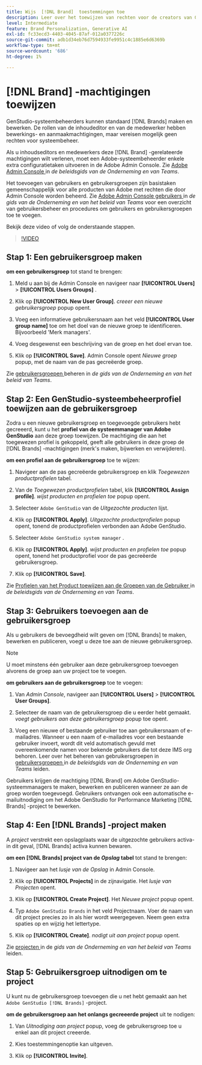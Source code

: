 ```yaml
---
title: Wijs  [!DNL Brand]  toestemmingen toe
description: Leer over het toewijzen van rechten voor de creators van GenStudio for Performance Marketing  [!DNL Brand]  en redacteurs.
level: Intermediate
feature: Brand Personalization, Generative AI
exl-id: fc33ecd3-4403-4045-87af-012a0377226c
source-git-commit: adb1d34eb76d7594933fe9951c4c1885e6d6369b
workflow-type: tm+mt
source-wordcount: '686'
ht-degree: 1%

---
```


# [!DNL Brand] -machtigingen toewijzen

GenStudio-systeembeheerders kunnen standaard [!DNL Brands] maken en bewerken. De rollen van de inhoudeditor en van de medewerker hebben bewerkings- en aanmaakmachtigingen, maar vereisen mogelijk geen rechten voor systeembeheer.

Als u inhoudseditors en medewerkers deze [!DNL Brand] -gerelateerde machtigingen wilt verlenen, moet een Adobe-systeembeheerder enkele extra configuratietaken uitvoeren in de Adobe Admin Console. Zie [ Adobe Admin Console ](https://helpx.adobe.com/nl/enterprise/using/admin-console.html#Overview) in _de beleidsgids van de Onderneming en van Teams_.

Het toevoegen van gebruikers en gebruikersgroepen zijn basistaken gemeenschappelijk voor alle producten van Adobe met rechten die door Admin Console worden beheerd. Zie [ Adobe Admin Console gebruikers ](https://helpx.adobe.com/nl/enterprise/using/users.html) in _de gids van de Onderneming en van het beleid van Teams_ voor een overzicht van gebruikersbeheer en procedures om gebruikers en gebruikersgroepen toe te voegen.

Bekijk deze video of volg de onderstaande stappen.

>[!VIDEO](https://video.tv.adobe.com/v/3474996?learn=on&enablevpops)

## Stap 1: Een gebruikersgroep maken

**om een gebruikersgroep** tot stand te brengen:

1. Meld u aan bij de Admin Console en navigeer naar **[!UICONTROL Users]** > **[!UICONTROL Users Groups]** .

1. Klik op **[!UICONTROL New User Group]**. _creeer een nieuwe gebruikersgroep_ popup opent.

1. Voeg een informatieve gebruikersnaam aan het veld **[!UICONTROL User group name]** toe om het doel van de nieuwe groep te identificeren. Bijvoorbeeld &#39;Merk managers&#39;.

1. Voeg desgewenst een beschrijving van de groep en het doel ervan toe.

1. Klik op **[!UICONTROL Save]**. Admin Console opent _Nieuwe groep_ popup, met de naam van de pas gecreëerde groep.

Zie [ gebruikersgroepen ](https://helpx.adobe.com/nl/enterprise/using/user-groups.html) beheren in _de gids van de Onderneming en van het beleid van Teams_.

## Stap 2: Een GenStudio-systeembeheerprofiel toewijzen aan de gebruikersgroep

Zodra u een nieuwe gebruikersgroep en toegevoegde gebruikers hebt gecreeerd, kunt u het **profiel van de systeemmanager van Adobe GenStudio** aan deze groep toewijzen. De machtiging die aan het toegewezen profiel is gekoppeld, geeft alle gebruikers in deze groep de [!DNL Brands] -machtigingen (merk&#39;s maken, bijwerken en verwijderen).

**om een profiel aan de gebruikersgroep** toe te wijzen:

1. Navigeer aan de pas gecreëerde gebruikersgroep en klik _Toegewezen productprofielen_ tabel.

1. Van de _Toegewezen productprofielen_ tabel, klik **[!UICONTROL Assign profile]**. _wijst producten en profielen toe_ popup opent.

1. Selecteer `Adobe GenStudio` van de _Uitgezochte producten_ lijst.

1. Klik op **[!UICONTROL Apply]**. _Uitgezochte productprofielen_ popup opent, tonend de productprofielen verbonden aan Adobe GenStudio.

1. Selecteer `Adobe GenStudio system manager` .

1. Klik op **[!UICONTROL Apply]**. _wijst producten en profielen toe_ popup opent, tonend het productprofiel voor de pas gecreëerde gebruikersgroep.

1. Klik op **[!UICONTROL Save]**.

Zie [ Profielen van het Product toewijzen aan de Groepen van de Gebruiker ](https://helpx.adobe.com/nl/enterprise/using/user-groups.html) in _de beleidsgids van de Onderneming en van Teams_.

## Stap 3: Gebruikers toevoegen aan de gebruikersgroep

Als u gebruikers de bevoegdheid wilt geven om [!DNL Brands] te maken, bewerken en publiceren, voegt u deze toe aan de nieuwe gebruikersgroep.

>[!NOTE]
>
>U moet minstens één gebruiker aan deze gebruikersgroep toevoegen alvorens de groep aan uw project toe te voegen.

**om gebruikers aan de gebruikersgroep** toe te voegen:

1. Van _Admin Console_, navigeer aan **[!UICONTROL Users]** > **[!UICONTROL User Groups]**.

1. Selecteer de naam van de gebruikersgroep die u eerder hebt gemaakt. _voegt gebruikers aan deze gebruikersgroep_ popup toe opent.

1. Voeg een nieuwe of bestaande gebruiker toe aan gebruikersnaam of e-mailadres. Wanneer u een naam of e-mailadres voor een bestaande gebruiker invoert, wordt dit veld automatisch gevuld met overeenkomende namen voor bekende gebruikers die tot deze IMS org behoren. Leer over het beheren van gebruikersgroepen in [ gebruikersgroepen ](https://helpx.adobe.com/nl/enterprise/using/user-groups.html) in _de beleidsgids van de Onderneming en van Teams_ leiden.

Gebruikers krijgen de machtiging [!DNL Brand] om Adobe GenStudio-systeemmanagers te maken, bewerken en publiceren wanneer ze aan de groep worden toegevoegd. Gebruikers ontvangen ook een automatische e-mailuitnodiging om het Adobe GenStudio for Performance Marketing [!DNL Brands] -project te bewerken.

## Stap 4: Een [!DNL Brands] -project maken

A _project_ verstrekt een opslagplaats waar de uitgezochte gebruikers activa-in dit geval, [!DNL Brands] activa kunnen bewaren.

**om een [!DNL Brands] project van de _Opslag_ tabel** tot stand te brengen:

1. Navigeer aan het _lusje van de Opslag_ in Admin Console.

1. Klik op **[!UICONTROL Projects]** in de zijnavigatie. Het _lusje van Projecten_ opent.

1. Klik op **[!UICONTROL Create Project]**. Het _Nieuwe project_ popup opent.

1. Typ `Adobe GenStudio Brands` in het veld Projectnaam. Voer de naam van dit project precies zo in als hier wordt weergegeven. Neem geen extra spaties op en wijzig het lettertype.

1. Klik op **[!UICONTROL Create]**. _nodigt uit aan project_ popup opent.

Zie [ projecten ](https://helpx.adobe.com/nl/enterprise/using/projects-in-business-storage.html) in de _gids van de Onderneming en van het beleid van Teams_ leiden.

## Stap 5: Gebruikersgroep uitnodigen om te project

U kunt nu de gebruikersgroep toevoegen die u net hebt gemaakt aan het `Adobe GenStudio [!DNL Brands]` -project.

**om de gebruikersgroep aan het onlangs gecreeerde project** uit te nodigen:

1. Van _Uitnodiging aan project_ popup, voeg de gebruikersgroep toe u enkel aan dit project creeerde.

1. Kies **&#x200B;**&#x200B;toestemmingenoptie kan uitgeven.

1. Klik op **[!UICONTROL Invite]**.

